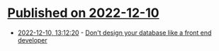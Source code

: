 # [Published on 2022-12-10](index.md)

* [2022-12-10, 13:12:20](https://news.ycombinator.com/item?id=33932314) - [Don't design your database like a front end developer](https://www.wking.dev/library/dont-design-your-database-like-a-frontend-developer)
